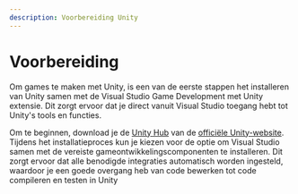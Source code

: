 ```yaml
---
description: Voorbereiding Unity
---
```


# Voorbereiding

Om games te maken met Unity, is een van de eerste stappen het installeren van Unity samen met de Visual Studio Game Development met Unity extensie. Dit zorgt ervoor dat je direct vanuit Visual Studio toegang hebt tot Unity's tools en functies.&#x20;

Om te beginnen, download je de [Unity Hub](https://unity.com/download) van de [officiële Unity-website](https://unity.com). Tijdens het installatieproces kun je kiezen voor de optie om Visual Studio samen met de vereiste gameontwikkelingscomponenten te installeren. Dit zorgt ervoor dat alle benodigde integraties automatisch worden ingesteld, waardoor je een goede overgang heb van code bewerken tot code compileren en testen in Unity
